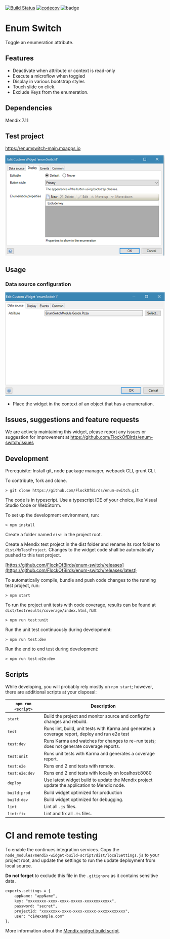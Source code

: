 [![Build Status](https://travis-ci.org/FlockOfBirds/enum-switch.svg?branch=feature%2Finitial)](https://travis-ci.org/FlockOfBirds/enum-switch)
[![codecov](https://codecov.io/gh/flockofbirds/enum-switch/graph/badge.svg?/branch=feature/initial)](https://codecov.io/gh/flockofbirds/enum-switch)
![badge](https://img.shields.io/badge/mendix-7.11.0-green.svg)


# Enum Switch
Toggle an enumeration attribute.

## Features
* Deactivate when attribute or context is read-only
* Execute a microflow when toggled
* Display in various bootstrap styles
* Touch slide on click.
* Exclude Keys from the enumeration.

## Dependencies
Mendix 7.11

## Test project
https://enumswitch-main.mxapps.io

![Display](/assets/config_display_tab.PNG)

## Usage

### Data source configuration

![Data Source](/assets/config_dataSource_tab.PNG)

- Place the widget in the context of an object that has a enumeration.

## Issues, suggestions and feature requests
We are actively maintaining this widget, please report any issues or suggestion for improvement at https://github.com/FlockOfBirds/enum-switch/issues

## Development
Prerequisite: Install git, node package manager, webpack CLI, grunt CLI.

To contribute, fork and clone.

    > git clone https://github.com/FlockOfBirds/enum-switch.git

The code is in typescript. Use a typescript IDE of your choice, like Visual Studio Code or WebStorm.

To set up the development environment, run:

    > npm install

Create a folder named `dist` in the project root.

Create a Mendix test project in the dist folder and rename its root folder to `dist/MxTestProject`. Changes to the widget code shall be automatically pushed to this test project.

[https://github.com/FlockOfBirds/enum-switch/releases](https://github.com/FlockOfBirds/enum-switch/releases/latest)

To automatically compile, bundle and push code changes to the running test project, run:

    > npm start

To run the project unit tests with code coverage, results can be found at `dist/testresults/coverage/index.html`, run:

    > npm run test:unit

Run the unit test continuously during development:

    > npm run test:dev

Run the end to end test during development:

    > npm run test:e2e:dev

## Scripts
While developing, you will probably rely mostly on `npm start`; however, there are additional scripts at your disposal:

|`npm run <script>`|Description|
|------------------|-----------|
|`start`|Build the project and monitor source and config for changes and rebuild.|
|`test`|Runs lint, build, unit tests with Karma and generates a coverage report, deploy and run e2e test|
|`test:dev`|Runs Karma and watches for changes to re-run tests; does not generate coverage reports.|
|`test:unit`|Runs unit tests with Karma and generates a coverage report.|
|`test:e2e`|Runs end 2 end tests with remote.|
|`test:e2e:dev`|Runs end 2 end tests with locally on localhost:8080|
|`deploy`|Use latest widget build to update the Mendix project update the application to Mendix node.|
|`build:prod`|Build widget optimized for production|
|`build:dev`|Build widget optimized for debugging.|
|`lint`|Lint all `.js` files.|
|`lint:fix`|Lint and fix all `.ts` files.|

# CI and remote testing
To enable the continues integration services.
Copy the `node_modules/mendix-widget-build-script/dist/localSettings.js`
 to your project root, and update the settings to run the update deployment from local source.

**Do not forget** to exclude this file in the `.gitignore` as it contains sensitive data.
```
exports.settings = {
    appName: "appName",
    key: "xxxxxxxx-xxxx-xxxx-xxxxx-xxxxxxxxxxxx",
    password: "secret",
    projectId: "xxxxxxxx-xxxx-xxxx-xxxxx-xxxxxxxxxxxx",
    user: "ci@example.com"
};
```

More information about the [Mendix widget build script](https://github.com/FlockOfBirds/mendix-widget-build-script).
